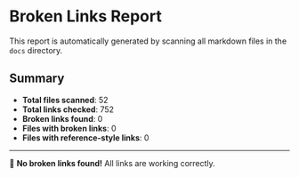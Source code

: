 # Broken Links Report

This report is automatically generated by scanning all markdown files in the `docs` directory.

## Summary

- **Total files scanned**: 52
- **Total links checked**: 752
- **Broken links found**: 0
- **Files with broken links**: 0
- **Files with reference-style links**: 0

---

🎉 **No broken links found!** All links are working correctly.
